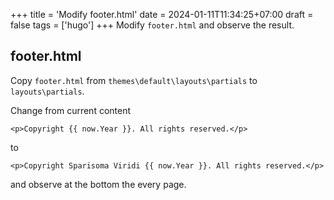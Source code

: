 +++
title = 'Modify footer.html'
date = 2024-01-11T11:34:25+07:00
draft = false
tags = ['hugo']
+++
Modify `footer.html` and observe the result.


## footer.html
Copy `footer.html` from `themes\default\layouts\partials` to `layouts\partials`.

Change from current content

```
<p>Copyright {{ now.Year }}. All rights reserved.</p>
```

to

```
<p>Copyright Sparisoma Viridi {{ now.Year }}. All rights reserved.</p>
```

and observe at the bottom the every page.
